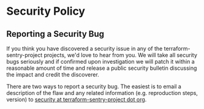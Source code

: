 <!-- Space: Projects -->
<!-- Parent: TerraformSentryProject -->
<!-- Title: Security TerraformSentryProject -->
<!-- Label: TerraformSentryProject -->
<!-- Label: Security -->
<!-- Include: docs/disclaimer.md -->
<!-- Include: ac:toc -->

# Security Policy

## Reporting a Security Bug

If you think you have discovered a security issue in any of the terraform-sentry-project projects, we'd love to hear from you. We will take all security bugs seriously and if confirmed upon investigation we will patch it within a reasonable amount of time and release a public security bulletin discussing the impact and credit the discoverer.

There are two ways to report a security bug. The easiest is to email a description of the flaw and any related information (e.g. reproduction steps, version) to [security at terraform-sentry-project dot org](mailto:security@hadenlabs.com).

